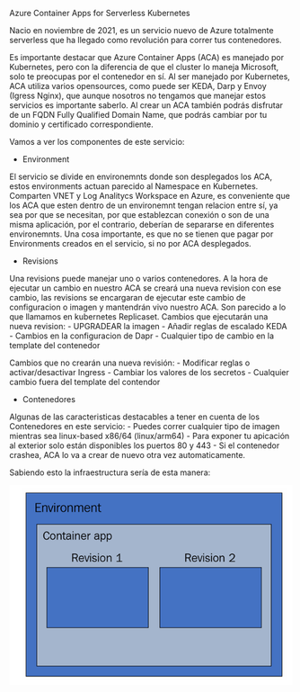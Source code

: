 Azure Container Apps for Serverless Kubernetes

Nacio en noviembre de 2021, es un servicio nuevo de Azure totalmente serverless que ha llegado como revolución para correr tus contenedores.

Es importante destacar que Azure Container Apps (ACA) es manejado por Kubernetes, pero con la diferencia de que el cluster lo maneja Microsoft, solo te preocupas por el contenedor en sí.
Al ser manejado por Kubernetes, ACA utiliza varios opensources, como puede ser KEDA, Darp y Envoy (Igress Nginx), que aunque nosotros no tengamos que manejar estos servicios es importante saberlo.
Al crear un ACA también podrás disfrutar de un FQDN Fully Qualified Domain Name, que podrás cambiar por tu dominio y certificado correspondiente.

Vamos a ver los componentes de este servicio:

- Environment 

El servicio se divide en environemnts donde son desplegados los ACA, estos environments actuan parecido al Namespace en Kubernetes. Comparten VNET y Log Analitycs Workspace en Azure, es conveniente que los ACA que esten dentro de un environemnt tengan relacion entre sí, ya sea por que se necesitan, por que establezcan conexión o son de una misma aplicación, por el contrario, deberían de separarse en diferentes environemnts. Una cosa importante, es que no se tienen que pagar por Environments creados en el servicio, si no por ACA desplegados.

- Revisions

Una revisions puede manejar uno o varios contenedores.
A la hora de ejecutar un cambio en nuestro ACA se creará una nueva revision con ese cambio, las revisions se encargaran de ejecutar este cambio de configuracion o imagen y mantendrán vivo nuestro ACA. Son parecido a lo que llamamos en kubernetes Replicaset. 
Cambios que ejecutarán una nueva revision:
    - UPGRADEAR la imagen
    - Añadir reglas de escalado KEDA
    - Cambios en la configuracion de Dapr
    - Cualquier tipo de cambio en la template del contenedor

Cambios que no crearán una nueva revisión:
    - Modificar reglas o activar/desactivar Ingress
    - Cambiar los valores de los secretos
    - Cualquier cambio fuera del template del contendor

- Contenedores

Algunas de las caracteristicas destacables a tener en cuenta de los Contenedores en este servicio:
    - Puedes correr cualquier tipo de imagen mientras sea linux-based x86/64 (linux/arm64)
    - Para exponer tu apicación al exterior solo están disponibles los puertos 80 y 443
    - Si el contenedor crashea, ACA lo va a crear de nuevo otra vez automaticamente.

Sabiendo esto la infraestructura sería de esta manera:

![alt text](image.png)